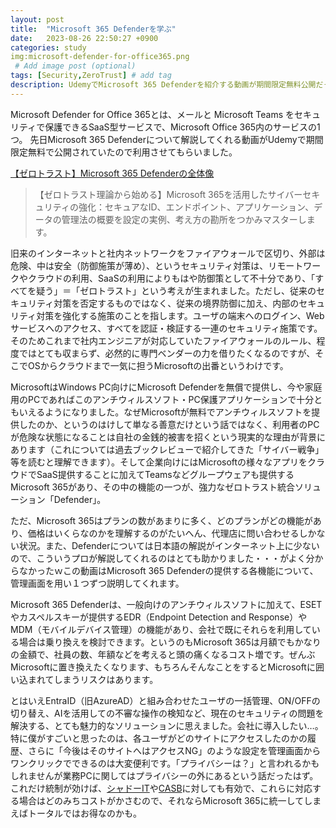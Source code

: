 ```yaml
---
layout: post
title:  "Microsoft 365 Defenderを学ぶ"
date:   2023-08-26 22:50:27 +0900
categories: study
img:microsoft-defender-for-office365.png
 # Add image post (optional)
tags: [Security,ZeroTrust] # add tag
description: UdemyでMicrosoft 365 Defenderを紹介する動画が期間限定無料公開だったので勉強
---
```


Microsoft Defender for Office 365とは、メールと Microsoft Teams をセキュリティで保護できるSaaS型サービスで、Microsoft Office 365内のサービスの1つ。
先日Microsoft 365 Defenderについて解説してくれる動画がUdemyで期間限定無料で公開されていたので利用させてもらいました。

[【ゼロトラスト】Microsoft 365 Defenderの全体像](https://www.udemy.com/course/microsoft-365-defender/)
>【ゼロトラスト理論から始める】Microsoft 365を活用したサイバーセキュリティの強化：セキュアなID、エンドポイント、アプリケーション、データの管理法の概要を設定の実例、考え方の勘所をつかみマスターします。

旧来のインターネットと社内ネットワークをファイアウォールで区切り、外部は危険、中は安全（防御施策が薄め）、というセキュリティ対策は、リモートワークやクラウドの利用、SaaSの利用によりもはや防御策として不十分であり、「すべてを疑う」＝「ゼロトラスト」という考えが生まれました。ただし、従来のセキュリティ対策を否定するものではなく、従来の境界防御に加え、内部のセキュリティ対策を強化する施策のことを指します。ユーザの端末へのログイン、Webサービスへのアクセス、すべてを認証・検証する一連のセキュリティ施策です。そのためこれまで社内エンジニアが対応していたファイアウォールのルール、程度ではとても収まらず、必然的に専門ベンダーの力を借りたくなるのですが、そこでOSからクラウドまで一気に担うMicrosoftの出番というわけです。

MicrosoftはWindows PC向けにMicrosoft Defenderを無償で提供し、今や家庭用のPCであればこのアンチウィルスソフト・PC保護アプリケーションで十分ともいえるようになりました。なぜMicrosoftが無料でアンチウィルスソフトを提供したのか、というのはけして単なる善意だけという話ではなく、利用者のPCが危険な状態になることは自社の金銭的被害を招くという現実的な理由が背景にあります（これについては過去ブックレビューで紹介してきた「サイバー戦争」等を読むと理解できます）。そして企業向けにはMicrosoftの様々なアプリをクラウドでSaaS提供することに加えてTeamsなどグループウェアも提供するMicrosoft 365があり、その中の機能の一つが、強力なゼロトラスト統合ソリューション「Defender」。

ただ、Microsoft 365はプランの数があまりに多く、どのプランがどの機能があり、価格はいくらなのかを理解するのがたいへん、代理店に問い合わせるしかない状況。また、Defenderについては日本語の解説がインターネット上に少ないので、こういうプロが解説してくれるのはとても助かりました・・・がよく分からなかったｗこの動画はMicrosoft 365 Defenderの提供する各機能について、管理画面を用い１つずつ説明してくれます。

Microsoft 365 Defenderは、一般向けのアンチウィルスソフトに加えて、ESETやカスペルスキーが提供するEDR（Endpoint Detection and Response）やMDM（モバイルデバイス管理）の機能があり、会社で既にそれらを利用している場合は乗り換えを検討できます。というのもMicrosoft 365は月額でもかなりの金額で、社員の数、年額などを考えると頭の痛くなるコスト増です。ぜんぶMicrosoftに置き換えたくなります、もちろんそんなことをするとMicrosoftに囲い込まれてしまうリスクはあります。

とはいえEntraID（旧AzureAD）と組み合わせたユーザの一括管理、ON/OFFの切り替え、AIを活用しての不審な操作の検知など、現在のセキュリティの問題を解決する、とても魅力的なソリューションに思えました。会社に導入したい…。
特に僕がすごいと思ったのは、各ユーザがどのサイトにアクセスしたのかの履歴、さらに「今後はそのサイトへはアクセスNG」のような設定を管理画面からワンクリックでできるのは大変便利です。「プライバシーは？」と言われるかもしれませんが業務PCに関してはプライバシーの外にあるという話だったはず。これだけ統制が効けば、[シャドーIT](https://www.nttpc.co.jp/column/security/whats_shadowit.html)や[CASB](https://www.ntt.com/bizon/glossary/e-c/casb.html)に対しても有効で、これらに対応する場合はどのみちコストがかさむので、それならMicrosoft 365に統一してしまえばトータルではお得なのかも。